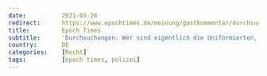 ```yaml
---
date:          2021-03-28
redirect:      https://www.epochtimes.de/meinung/gastkommentar/durchsuchungen-wer-sind-eigentlich-die-uniformierten-die-bei-aerzten-und-juristen-eindringen-a3479031.html
title:         Epoch Times
subtitle:      'Durchsuchungen: Wer sind eigentlich die Uniformierten, die bei Ärzten und Juristen eindringen?'
country:       DE
categories:    [Recht]
tags:          [epoch times, polizei]
---
```


